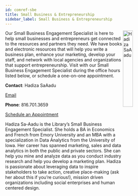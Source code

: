 ```yaml
---
id: comref-sbe
title: Small Business & Entrepreneurship
sidebar_label: Small Business & Entrepreneurship
---
```



<img src="https://www.kclibrary.org/sites/default/files/Hadiza.png" alt="Hadiza SaAadu" align="right" width="25%" />

Our Small Business Engagement Specialist is here to help small businesses and entrepreneurs get connected to the resources and partners they need. We have books and electronic resources that will help you write a business plan, enhance your marketing, develop your staff, and network with local agencies and organizations that support entrepreneurship. Visit with our Small Business Engagement Specialist during the office hours listed below, or schedule a one-on-one appointment.

**Contact**: Hadiza SaAadu

[Email](https://www.kclibrary.org/contact-us-form?id=26914&email=0)

**Phone**: 816.701.3659

[Schedule an Appointment](https://calendly.com/hadizasaaadu)


Hadiza Sa-Aadu is the Library’s Small Business Engagement Specialist. She holds a BA in Economics and French from Emory University and an MBA with a specialization in Data Analytics from the University of Iowa. Her career has spanned marketing, sales and data analytics in both the public and private sectors. She can help you mine and analyze data as you conduct industry research and help you develop a marketing plan. Hadiza is passionate about leveraging data to inspire stakeholders to take action, creative place-making (ask her about this if you’re curious!), mission driven organizations including social enterprises and human centered design.
